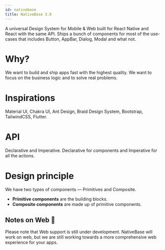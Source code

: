 ```yaml
---
id: nativebase
title: NativeBase 3.0
---
```


A universal Design System for Mobile & Web built for React Native and React with the same API. Ships a bunch of components for most of the use-cases that includes Button, AppBar, Dialog, Modal and what not.

# Why?

We want to build and ship apps fast with the highest quality. We want to focus on the business logic and to solve real problems.

# Inspirations

Material UI, Chakra UI, Ant Design, Braid Design System, Bootstrap, TailwindCSS, Flutter.

# API

Declarative and Imperative. Declarative for components and Imperative for all the actions.

# Design principle

We have two types of components — Primitives and Composite.

- **Primitive components** are the building blocks.
- **Composite components** are made up of primitive components.

## Notes on Web 🚨

Please note that Web support is still under development. NativeBase will work on web, but we are still working towards a more comprehensive web experience for your apps.
